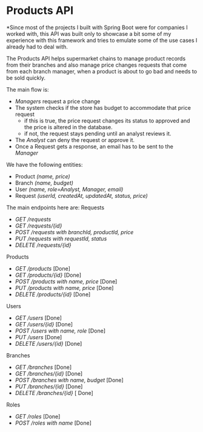 # Products API
*Since most of the projects I built with Spring Boot were for companies I worked with, this API was built only to showcase a bit some of my experience with this framework and tries to emulate some of the use cases I already had to deal with.

The Products API helps supermarket chains to manage product records from their branches and also manage price changes requests that come from each branch manager, when a product is about to go bad and needs to be sold quickly.

The main flow is:
- *Managers* request a price change 
- The system checks if the store has budget to accommodate that price request
	- if this is true, the price request changes its status to approved and the price is altered in the database.
	- if not, the request stays pending until an analyst reviews it.
 - The *Analyst* can deny the request or approve it.
 - Once a Request gets a response, an email has to be sent to the *Manager*


We have the following entities:
- Product *(name, price)*
- Branch *(name, budget)*
- User *(name, role=Analyst, Manager, email)*
- Request *(userId, createdAt, updatedAt, status, price)*

The main endpoints here are:
Requests
 - *GET /requests*
 - *GET /requests/{id}*
 - *POST /requests with branchId, productId, price*
 - *PUT /requests with requestId, status*
 - *DELETE /requests/{id}*

Products
 - *GET /products* [Done]
 - *GET /products/{id}* [Done]
 - *POST /products with name, price* [Done]
 - *PUT /products with name, price* [Done]
 - *DELETE /products/{id}* [Done]

Users
 - *GET /users* [Done]
 - *GET /users/{id}* [Done]
 - *POST /users with name, role* [Done]
 - *PUT /users* [Done]
 - *DELETE /users/{id}* [Done]

Branches
 - *GET /branches* [Done]
 - *GET /branches/{id}* [Done]
 - *POST /branches with name, budget* [Done]
 - *PUT /branches/{id}* [Done]
 - *DELETE /branches/{id}* [ Done]

Roles
- *GET /roles* [Done]
- *POST /roles with name* [Done]


